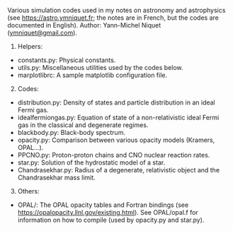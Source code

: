 Various simulation codes used in my notes on astronomy and astrophysics (see https://astro.ymniquet.fr; the notes are in French, but the codes are documented in English). Author: Yann-Michel Niquet (ymniquet@gmail.com).

1) Helpers:
- constants.py: Physical constants.
- utils.py: Miscellaneous utilities used by the codes below.
- marplotlibrc: A sample matplotlib configuration file.

2) Codes:
- distribution.py: Density of states and particle distribution in an ideal Fermi gas.
- idealfermiongas.py: Equation of state of a non-relativistic ideal Fermi gas in the classical and degenerate regimes.
- blackbody.py: Black-body spectrum.
- opacity.py: Comparison between various opacity models (Kramers, OPAL...).
- PPCNO.py: Proton-proton chains and CNO nuclear reaction rates.
- star.py: Solution of the hydrostatic model of a star.
- Chandrasekhar.py: Radius of a degenerate, relativistic object and the Chandrasekhar mass limit.

3) Others:
- OPAL/: The OPAL opacity tables and Fortran bindings (see https://opalopacity.llnl.gov/existing.html). See OPAL/opal.f for information on how to compile (used by opacity.py and star.py).
